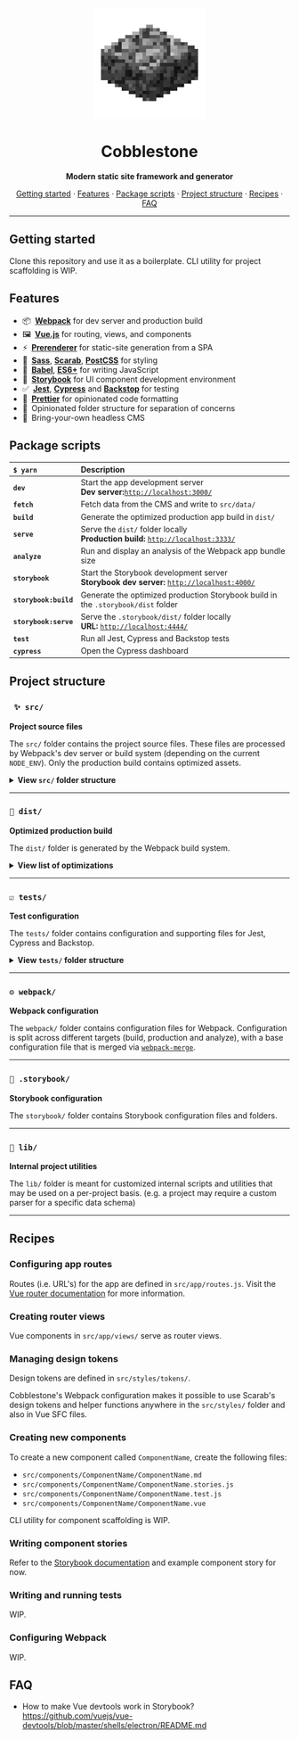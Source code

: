 <div align="center" style="text-align: center;">

![Cobblestone logo](cobblestone-logo.png)
# Cobblestone
**Modern static site framework and generator**

[Getting started](#getting-started) · [Features](#features) · [Package scripts](#package-scripts) · [Project structure](#project-structure) · [Recipes](#recipes) · [FAQ](#faq)

---

</div>

## Getting started

Clone this repository and use it as a boilerplate. CLI utility for project scaffolding is WIP.

<!-- 1. Install **Cobblestone CLI**
    ```
    $ yarn global add @pebbleroad/cobblestone-cli
    ```
1. Create a new Cobblestone project
    ```
    $ cobblestone create my-project
    ``` -->

## Features
- 📦&ensp;[**Webpack**](https://webpack.js.org/) for dev server and production build
- 🖼&ensp;[**Vue.js**](https://vuejs.org) for routing, views, and components
- ⚡️&ensp;[**Prerenderer**](https://github.com/chrisvfritz/prerender-spa-plugin/) for static-site generation from a SPA
- 🎨&ensp;[**Sass**](https://sass-lang.com/), [**Scarab**](https://scarab.style), [**PostCSS**](https://github.com/postcss/postcss) for styling
- 🤖&ensp;[**Babel**](https://babeljs.io/), [**ES6+**](https://www.ecma-international.org/ecma-262/6.0/) for writing JavaScript
- 📖&ensp;[**Storybook**](https://storybook.js.org) for UI component development environment
- ✅&ensp;[**Jest**](https://jestjs.io/), [**Cypress**](https://cypress.io) and [**Backstop**](https://github.com/garris/BackstopJS) for testing
- 💄&ensp;[**Prettier**](https://prettier.io/) for opinionated code formatting
- 📂&ensp;Opinionated folder structure for separation of concerns
- 👻&ensp;Bring-your-own headless CMS

## Package scripts

| `$ yarn` | Description |
| :-- | :-- |
| **`dev`** | Start the app development server <br>**Dev server:**[`http://localhost:3000/`](http://localhost:3000/) |
| **`fetch`** | Fetch data from the CMS and write to `src/data/`  |
| **`build`** | Generate the optimized production app build in `dist/` |
| **`serve`** | Serve the `dist/` folder locally <br>**Production build:** [`http://localhost:3333/`](http://localhost:3333/) |
| **`analyze`** | Run and display an analysis of the Webpack app bundle size |
| **`storybook`** | Start the Storybook development server <br>**Storybook dev server:** [`http://localhost:4000/`](http://localhost:4000/) |
| **`storybook:build`** | Generate the optimized production Storybook build in the `.storybook/dist` folder |
| **`storybook:serve`** | Serve the `.storybook/dist/` folder locally <br>**URL:** [`http://localhost:4444/`](http://localhost:4444/) |
| **`test`** | Run all Jest, Cypress and Backstop tests |
| **`cypress`** | Open the Cypress dashboard |

## Project structure

### &ensp;`✨ src/`

**Project source files**

The `src/` folder contains the project source files. These files are processed by Webpack's dev server or build system (depending on the current `NODE_ENV`). Only the production build contains optimized assets.

<details>
<summary><strong>View <code>src/</code> folder structure</strong></summary>

| | File / Folder | Description |
| :-- | :-- | :-- |
| 📁 | `src/` | Project source files |
| 📁 | `├── app/` | App files |
| 📄 | `│   ├── App.vue` | Root App component |
| 📄 | `│   ├── index.js` | Application entry point |
| 📄 | `│   ├── plugins.js` | Vue plugin configuration |
| 📄 | `│   ├── routes.js` | App route configuration |
| 📁 | `│   └── views/` | App views |
| 📁 | `├── components/` | Vue components |
| 📁 | `├── assets/` | Static asset files |
| 📄 | `│   ├── favicon.png` | Site favicon file |
| 📁 | `│   ├── fonts/` | Webfont files |
| 📁 | `│   └── images/` | Image files |
| 📁 | `├── data/` | JSON data files |
| 📁 | `├── public/` | Static public assets |
| 📄 | `│   └── index.html` | Main `index.html` file for SPA |
| 📁 | `├── scripts/` | Global scripts |
| 📁 | `└── styles/` | Sass stylesheets |
| 📁 | `‌‌    ├── config/` | Stylesheet configuration |
| 📁 | `‌‌    ├── tokens/` | Design token configuration |
| 📁 | `‌‌    ├── typography/` | Global typography styles |
| 📄 | `‌‌    ├── base.scss` | Global base styles |
| 📄 | `‌‌    ├── carapace.scss` | Carapace entry point |
| 📄 | `‌‌    ├── reset.scss` | CSS reset/normalize styles |
| 📄 | `‌‌    └── style.scss` | Main stylesheet entry point |

</details>

---

### `🎁 dist/`
**Optimized production build**

The `dist/` folder is generated by the Webpack build system.

<details>
<summary><strong>View list of optimizations</strong></summary>
</details>

---

### `☑️ tests/`
**Test configuration**

The `tests/` folder contains configuration and supporting files for Jest, Cypress and Backstop.

<details>
<summary><strong>View <code>tests/</code> folder structure</strong></summary>
</details>

---

### `⚙️ webpack/`
**Webpack configuration**

The `webpack/` folder contains configuration files for Webpack. Configuration is split across different targets (build, production and analyze), with a base configuration file that is merged via [`webpack-merge`](https://github.com/survivejs/webpack-merge).

---

### `📖 .storybook/`
**Storybook configuration**

The `storybook/` folder contains Storybook configuration files and folders.

---

### `💼 lib/`
**Internal project utilities**

The `lib/` folder is meant for customized internal scripts and utilities that may be used on a per-project basis. (e.g. a project may require a custom parser for a specific data schema)

---

## Recipes

### Configuring app routes

Routes (i.e. URL's) for the app are defined in `src/app/routes.js`. Visit the  [Vue router documentation](https://router.vuejs.org/) for more information.

### Creating router views

Vue components in `src/app/views/` serve as router views.

### Managing design tokens

Design tokens are defined in `src/styles/tokens/`.

Cobblestone's Webpack configuration makes it possible to use Scarab's design tokens and helper functions anywhere in the `src/styles/` folder and also in Vue SFC files.

### Creating new components

To create a new component called `ComponentName`, create the following files:

- `src/components/ComponentName/ComponentName.md`
- `src/components/ComponentName/ComponentName.stories.js`
- `src/components/ComponentName/ComponentName.test.js`
- `src/components/ComponentName/ComponentName.vue`

CLI utility for component scaffolding is WIP.

### Writing component stories

Refer to the [Storybook documentation](https://storybook.js.org/basics/guide-vue/#write-your-stories) and example component story for now.

### Writing and running tests

WIP.

### Configuring Webpack

WIP.

## FAQ
- How to make Vue devtools work in Storybook?  
  https://github.com/vuejs/vue-devtools/blob/master/shells/electron/README.md
